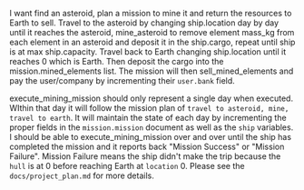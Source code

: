 I want find an asteroid, plan a mission to mine it and return the resources to Earth to sell.  Travel to the asteroid by changing ship.location day by day until it reaches the asteroid, mine_asteroid to remove element mass_kg from each element in an asteroid and deposit it in the ship.cargo, repeat until ship is at max ship.capacity.  Travel back to Earth changing ship.location until it reaches 0 which is Earth.  Then deposit the cargo into the mission.mined_elements list.  The mission will then sell_mined_elements and pay the user/company by incrementing their `user.bank` field.  

execute_mining_mission should only represent a single day when executed.  WIthin that day it will follow the mission plan of `travel to asteroid, mine, travel to earth`.  It will maintain the state of each day by incrementing the proper fields in the `mission.mission` document as well as the `ship` variables.  I should be able to execute_mining_mission over and over until the ship has completed the mission and it reports back "Mission Success" or "Mission Failure".  Mission Failure means the ship didn't make the trip because the `hull` is at 0 before reaching Earth at `location` 0. Please see the `docs/project_plan.md` for more details.
